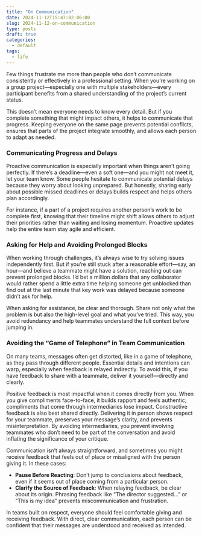 ```yaml
---
title: "On Communication"
date: 2024-11-12T15:47:02-06:00
slug: 2024-11-12-on-communication
type: posts
draft: true
categories:
  - default
tags:
  - life
---
```



Few things frustrate me more than people who don’t communicate consistently or effectively in a professional setting. When you’re working on a group project—especially one with multiple stakeholders—every participant benefits from a shared understanding of the project’s current status.

This doesn’t mean everyone needs to know every detail. But if you complete something that might impact others, it helps to communicate that progress. Keeping everyone on the same page prevents potential conflicts, ensures that parts of the project integrate smoothly, and allows each person to adapt as needed.

### Communicating Progress and Delays

Proactive communication is especially important when things aren’t going perfectly. If there’s a deadline—even a soft one—and you might not meet it, let your team know. Some people hesitate to communicate potential delays because they worry about looking unprepared. But honestly, sharing early about possible missed deadlines or delays builds respect and helps others plan accordingly.

For instance, if a part of a project requires another person’s work to be complete first, knowing that their timeline might shift allows others to adjust their priorities rather than waiting and losing momentum. Proactive updates help the entire team stay agile and efficient.

### Asking for Help and Avoiding Prolonged Blocks

When working through challenges, it’s always wise to try solving issues independently first. But if you’re still stuck after a reasonable effort—say, an hour—and believe a teammate might have a solution, reaching out can prevent prolonged blocks. I’d bet a million dollars that any collaborator would rather spend a little extra time helping someone get unblocked than find out at the last minute that key work was delayed because someone didn’t ask for help.

When asking for assistance, be clear and thorough. Share not only what the problem is but also the high-level goal and what you’ve tried. This way, you avoid redundancy and help teammates understand the full context before jumping in.

### Avoiding the “Game of Telephone” in Team Communication
On many teams, messages often get distorted, like in a game of telephone, as they pass through different people. Essential details and intentions can warp, especially when feedback is relayed indirectly. To avoid this, if you have feedback to share with a teammate, deliver it yourself—directly and clearly.

Positive feedback is most impactful when it comes directly from you. When you give compliments face-to-face, it builds rapport and feels authentic; compliments that come through intermediaries lose impact. Constructive feedback is also best shared directly. Delivering it in person shows respect for your teammate, preserves your message’s clarity, and prevents misinterpretation. By avoiding intermediaries, you prevent involving teammates who don’t need to be part of the conversation and avoid inflating the significance of your critique.

Communication isn’t always straightforward, and sometimes you might receive feedback that feels out of place or misaligned with the person giving it. In these cases:

- **Pause Before Reacting**: Don’t jump to conclusions about feedback, even if it seems out of place coming from a particular person.
- **Clarify the Source of Feedback**: When relaying feedback, be clear about its origin. Phrasing feedback like “The director suggested…” or “This is my idea” prevents miscommunication and frustration.

In teams built on respect, everyone should feel comfortable giving and receiving feedback. With direct, clear communication, each person can be confident that their messages are understood and received as intended.
